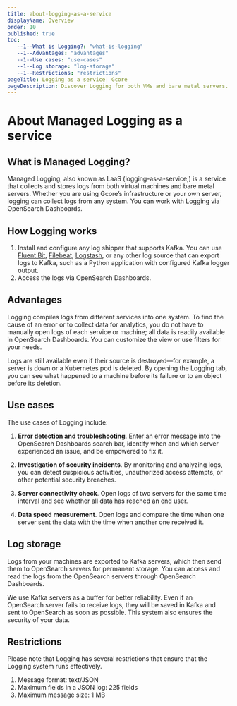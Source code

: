 ```yaml
---
title: about-logging-as-a-service
displayName: Overview
order: 10
published: true
toc:
   --1--What is Logging?: "what-is-logging"
   --1--Advantages: "advantages"
   --1--Use cases: "use-cases"
   --1--Log storage: "log-storage"
   --1--Restrictions: "restrictions"
pageTitle: Logging as a service| Gcore
pageDescription: Discover Logging for both VMs and bare metal servers. Troubleshoot errors, analyze security incidents and other data using OpenSearch Dashboards.
---
```

# About Managed Logging as a service

## What is Managed Logging?  

Managed Logging, also known as LaaS (logging-as-a-service,) is a service that collects and stores logs from both virtual machines and bare metal servers. Whether you are using Gcore’s infrastructure or your own server, logging can collect logs from any system. You can work with Logging via OpenSearch Dashboards.

## How Logging works

1. Install and configure any log shipper that supports Kafka. You can use <a href="https://docs.fluentbit.io/manual/installation/getting-started-with-fluent-bit" target="_blank">Fluent Bit</a>, <a href="https://elastic.co/beats/filebeat" target="_blank">Filebeat</a>, <a href="https://www.elastic.co/logstash" target="_blank">Logstash</a>, or any other log source that can export logs to Kafka, such as a Python application with configured Kafka logger output.
2. Access the logs via OpenSearch Dashboards.

## Advantages

Logging compiles logs from different services into one system. To find the cause of an error or to collect data for analytics, you do not have to manually open logs of each service or machine; all data is readily available in OpenSearch Dashboards. You can customize the view or use filters for your needs. 

Logs are still available even if their source is destroyed—for example, a server is down or a Kubernetes pod is deleted. By opening the Logging tab, you can see what happened to a machine before its failure or to an object before its deletion.  

## Use cases  

The use cases of Logging include:  

1. **Error detection and troubleshooting**. Enter an error message into the OpenSearch Dashboards search bar, identify when and which server experienced an issue, and be empowered to fix it.  

2. **Investigation of security incidents**. By monitoring and analyzing logs, you can detect suspicious activities, unauthorized access attempts, or other potential security breaches.  
 
3. **Server connectivity check**. Open logs of two servers for the same time interval and see whether all data has reached an end user.  

4. **Data speed measurement**. Open logs and compare the time when one server sent the data with the time when another one received it.

## Log storage 

Logs from your machines are exported to Kafka servers, which then send them to OpenSearch servers for permanent storage. You can access and read the logs from the OpenSearch servers through OpenSearch Dashboards.

We use Kafka servers as a buffer for better reliability. Even if an OpenSearch server fails to receive logs, they will be saved in Kafka and sent to OpenSearch as soon as possible. This system also ensures the security of your data. 

## Restrictions

Please note that Logging has several restrictions that ensure that the Logging system runs effectively.  

1. Message format: text/JSON
2. Maximum fields in a JSON log: 225 fields 
3. Maximum message size: 1 MB

